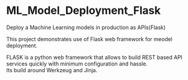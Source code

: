 # ML_Model_Deployment_Flask
Deploy a Machine Learning models in production as APIs(Flask)

This project demonstrates use of Flask web framework for meodel deployment.  
  
FLASK is a python web framework that allows to build REST based API services quickly with minimum configuration and hassle.  
Its build around Werkzeug and Jinja.  
